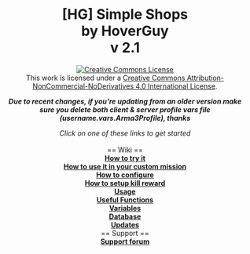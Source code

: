 <h1 align="center">[HG] Simple Shops<br/>by HoverGuy<br/>v 2.1</h1>

<p align="center"><a rel="license" href="http://creativecommons.org/licenses/by-nc-nd/4.0/"><img alt="Creative Commons License" style="border-width:0" src="https://i.creativecommons.org/l/by-nc-nd/4.0/88x31.png"/></a><br/>This work is licensed under a <a rel="license" href="http://creativecommons.org/licenses/by-nc-nd/4.0/">Creative Commons Attribution-NonCommercial-NoDerivatives 4.0 International License</a>.</p>

<p align="center"><b><i>
Due to recent changes, if you're updating from an older version make sure you delete both client & server profile vars file (username.vars.Arma3Profile), thanks</i></b></p>

<p align="center">
<i>Click on one of these links to get started</i><br/><br/>
== Wiki ==<br/>
<b><a href="https://github.com/Ppgtjmad/SimpleShops/wiki/How-to-try-it">How to try it</a></b><br/>
<b><a href="https://github.com/Ppgtjmad/SimpleShops/wiki/How-to-use-it-in-your-custom-mission">How to use it in your custom mission</a></b><br/>
<b><a href="https://github.com/Ppgtjmad/SimpleShops/wiki/How-to-configure">How to configure</a></b><br/>
<b><a href="https://github.com/Ppgtjmad/SimpleShops/wiki/How-to-setup-kill-rewards">How to setup kill reward</a></b><br/>
<b><a href="https://github.com/Ppgtjmad/SimpleShops/wiki/Usage">Usage</a></b><br/>
<b><a href="https://github.com/Ppgtjmad/SimpleShops/wiki/Useful-Functions">Useful Functions</a></b><br/>
<b><a href="https://github.com/Ppgtjmad/SimpleShops/wiki/Variables">Variables</a></b><br/>
<b><a href="https://github.com/Ppgtjmad/SimpleShops/wiki/Database">Database</a></b><br/>
<b><a href="https://github.com/Ppgtjmad/SimpleShops/wiki/Updates">Updates</a></b><br/>
== Support ==<br/>
<b><a href="http://forums.sunrise-production.com/index.php?/forum/58-scripting/">Support forum</a></b>
</p>
